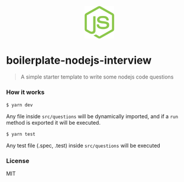 <div align="center">
  <img width="80" src="/.github/logo.svg" />
</div>

# boilerplate-nodejs-interview

> A simple starter template to write some nodejs code questions

### How it works

```sh
$ yarn dev
```

Any file inside `src/questions` will be dynamically imported, and if a `run` method is exported it will be executed.

```sh
$ yarn test
```

Any test file (.spec, .test) inside `src/questions` will be executed

### License

MIT
